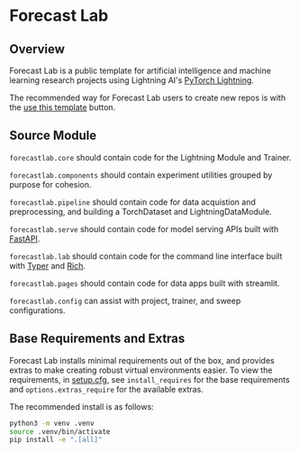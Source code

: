 # Forecast Lab

## Overview

Forecast Lab is a public template for artificial intelligence and machine learning research projects using Lightning AI's [PyTorch Lightning](https://lightning.ai/docs/pytorch/latest/).

The recommended way for Forecast Lab users to create new repos is with the [use this template](https://docs.github.com/en/repositories/creating-and-managing-repositories/creating-a-repository-from-a-template) button.

## Source Module

`forecastlab.core` should contain code for the Lightning Module and Trainer.

`forecastlab.components` should contain experiment utilities grouped by purpose for cohesion.

`forecastlab.pipeline` should contain code for data acquistion and preprocessing, and building a TorchDataset and LightningDataModule.

`forecastlab.serve` should contain code for model serving APIs built with [FastAPI](https://fastapi.tiangolo.com/project-generation/#machine-learning-models-with-spacy-and-fastapi).

`forecastlab.lab` should contain code for the command line interface built with [Typer](https://typer.tiangolo.com/) and [Rich](https://rich.readthedocs.io/en/stable/).

`forecastlab.pages` should contain code for data apps built with streamlit.

`forecastlab.config` can assist with project, trainer, and sweep configurations.

## Base Requirements and Extras

Forecast Lab installs minimal requirements out of the box, and provides extras to make creating robust virtual environments easier. To view the requirements, in [setup.cfg](setup.cfg), see `install_requires` for the base requirements and `options.extras_require` for the available extras.

The recommended install is as follows:

```sh
python3 -m venv .venv
source .venv/bin/activate
pip install -e ".[all]"
```
